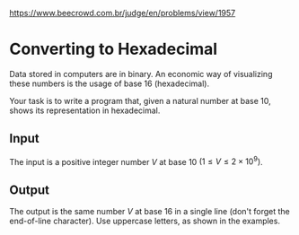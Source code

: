 https://www.beecrowd.com.br/judge/en/problems/view/1957

# Converting to Hexadecimal

Data stored in computers are in binary. An economic way of visualizing these
numbers is the usage of base 16 (hexadecimal).

Your task is to write a program that, given a natural number at base 10, shows
its representation in hexadecimal.

## Input

The input is a positive integer number $V$ at base 10
$(1 \leq V \leq 2 \times 10^9)$.

## Output

The output is the same number $V$ at base 16 in a single line (don't forget
the end-of-line character). Use uppercase letters, as shown in the examples.
